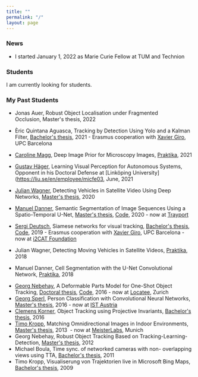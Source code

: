 ```yaml
---
title: ""
permalink: "/"
layout: page
---
```


### News
* I started January 1, 2022 as Marie Curie Fellow at TUM and Technion

### Students
I am currently looking for students.

### My Past Students
* Jonas Auer, Robust Object Localisation under Fragmented Occlusion, Master's thesis, 2022
* Èric Quintana Aguasca, Tracking by Detection Using Yolo and a Kalman Filter, [Bachelor's thesis](https://upcommons.upc.edu/bitstream/handle/2117/357892/Final_Thesis_TrackingByDetection_Quintana_Aguasca.pdf?sequence=2&isAllowed=y), 2021 - Erasmus cooperation with [Xavier Giro](https://imatge.upc.edu/web/people/xavier-giro), UPC Barcelona
* [Caroline Magg](https://www.linkedin.com/in/caroline-magg-7288ba210/), Deep Image Prior for Microscopy Images, [Praktika](https://cvl.tuwien.ac.at/wp-content/uploads/2021/06/DIP_Project_CarolineMagg_red.pdf), 2021
* [Gustav Häger](https://www.linkedin.com/in/gustav-häger-25a22941/?originalSubdomain=se), Learning Visual Perception for Autonomous Systems, Opponent in his Doctoral Defense at [Linköping University](https://liu.se/en/employee/micfe03, June, 2021
* [Julian Wagner](https://www.linkedin.com/in/julian-wagner-68b637127/), Detecting Vehicles in Satellite Video Using Deep Networks, [Master's thesis](https://repositum.tuwien.at/bitstream/20.500.12708/16185/2/Wagner%20Julian%20-%202020%20-%20Detecting%20Moving%20Vehicles%20in%20Satellite%20Videos%20Using%20Deep...pdf), 2020
* [Manuel Danner](https://www.linkedin.com/in/manuel-danner), Semantic Segmentation of Image Sequences Using a Spatio-Temporal U-Net, [Master's thesis](https://repositum.tuwien.at/bitstream/20.500.12708/15636/2/Danner%20Manuel%20-%202020%20-%20Semantic%20Segmentation%20of%20Image%20Sequences%20Using%20a...pdf), [Code](https://github.com/Mastercorp/SiamU-Net), 2020 - now at [Trayport](https://www.trayport.com)
* [Sergi Deutsch](https://www.linkedin.com/in/sergi-sanchez-deutsch/?originalSubdomain=es), Siamese networks for visual tracking, [Bachelor's thesis](https://upcommons.upc.edu/bitstream/handle/2117/134070/TFG_siamese_networks_for_visual_object_tracking.pdf?sequence=1&amp;isAllowed=y), [Code](https://github.com/sergisdeutsch/pytorch-siamfc), 2019 - Erasmus cooperation with [Xavier Giro](https://imatge.upc.edu/web/people/xavier-giro), UPC Barcelona - now at [i2CAT Foundation](https://www.i2cat.net/)
* Julian Wagner, Detecting Moving Vehicles in Satellite Videos, [Praktika](https://cvl.tuwien.ac.at/wp-content/uploads/2019/11/julian-praktikum-final.pdf), 2018
* Manuel Danner, Cell Segmentation with the U-Net Convolutional Network, [Praktika](https://cvl.tuwien.ac.at/wp-content/uploads/2015/12/practica-final_red.pdf), 2018

 	<li><a href="http://www.gnebehay.com">Georg Nebehay</a>, A Deformable Parts Model for One-Shot Object Tracking, <a href="http://www.gnebehay.com/publications/phd_thesis/phd_thesis.pdf">Doctoral thesis</a>, <a href="https://github.com/gnebehay/CppMT">Code</a>, 2016 - now at <a href="https://www.locatee.ch/#team-and-jobs">Locatee</a>, Zurich</li>
 	<li><a href="https://www.facebook.com/Getshi">Georg Sperl</a>, Person Classification with Convolutional Neural Networks, <a href="https://cvl.tuwien.ac.at/wp-content/uploads/2015/12/sperl_thesis_final_print.pdf">Master's thesis</a>, 2016 - now at <a href="https://ist.ac.at/de/graduate-school/">IST Austria</a></li>
 	<li><a href="https://www.facebook.com/clemens.korner">Clemens Korner</a>, Object Tracking using Projective Invariants, <a href="https://cvl.tuwien.ac.at/wp-content/uploads/2015/12/thesis_korner.pdf">Bachelor's thesis</a>, 2016</li>
 	<li><a href="https://www.facebook.com/timo.kropp.7">Timo Kropp</a>, Matching Omnidirectional Images in Indoor Environments, <a href="https://cvl.tuwien.ac.at/wp-content/uploads/2015/12/kropp-diplomarbeit2013.pdf">Master's thesis</a>, 2013  - now at <a href="http://www.meisterlabs.com">MeisterLabs</a>, Munich</li>
 	<li>Georg Nebehay, Robust Object Tracking Based on Tracking-Learning-Detection, <a href="https://cvl.tuwien.ac.at/wp-content/uploads/2015/12/thesis.pdf">Master's thesis</a>, 2012</li>
 	<li>Michael Boula, Time sync. of networked cameras with non- overlapping views using TTA, <a href="https://cvl.tuwien.ac.at/wp-content/uploads/2015/12/Boula-Bachelorarbeit.pdf">Bachelor's thesis</a>, 2011</li>
 	<li>Timo Kropp, Visualiserung von Trajektorien live in Microsoft Bing Maps, <a href="https://cvl.tuwien.ac.at/wp-content/uploads/2015/12/Kropp-BachelorThesis.pdf">Bachelor's thesis</a>, 2009</li>
